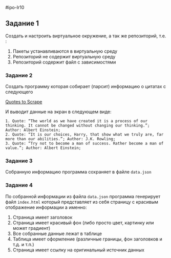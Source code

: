 #ipo-lr10
## Задание 1

Создать и настроить виртуальное окружение, а так же репозиторий, т.е. :

1. Пакеты устанавливаются в виртуальную среду
2. Репозиторий не содержит виртуальную среду
3. Репозиторий содержит файл с зависимостями

### Задание 2

Создать программу которая собирает (парсит) информацию о цитатах с следующего

[Quotes to Scrape](https://quotes.toscrape.com/)

И выводит данные на экран в следующем виде:

```
1. Quote: “The world as we have created it is a process of our thinking. It cannot be changed without changing our thinking.”; Author: Albert Einstein;
2. Quote: “It is our choices, Harry, that show what we truly are, far more than our abilities.”; Author: J.K. Rowling;
3. Quote: “Try not to become a man of success. Rather become a man of value.”; Author: Albert Einstein;
```

### Задание 3

Собранную информацию программа сохраняет в файле `data.json` 

### Задание 4

По собранной информации из файла `data.json` программа генерирует файл `index.html` который представляет из себя страницу с красивым отображение информации а именно:

1. Страница имеет заголовок
2. Страница имеет красивый фон (либо просто цвет, картинку или может градиент)
3. Все собранные данные лежат в таблице
4. Таблица имеет оформление (различные границы, фон заголовков и т.д. и т.п.)
5. Страница имеет ссылку на оригинальный источник данных
